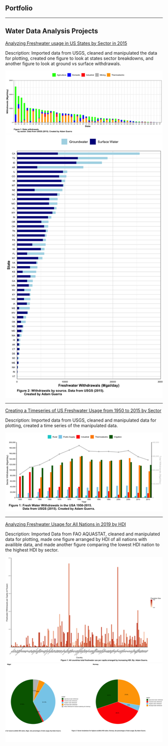 ## Portfolio

---

## Water Data Analysis Projects

[Analyzing Freshwater usage in US States by Sector in 2015](/Adam_Guerra_Lab_05.html)

Description: Imported data from USGS, cleaned and manipulated the data for plotting, created one figure to look at states sector breakdowns, and another figure to look at ground vs surface withdrawals.

<img src="assets/img/lab_5_1.png"> <img src="assets/img/lab_5_2.png">

---
[Creating a Timeseries of US Freshwater Usage from 1950 to 2015 by Sector](/Adam_Guerra_lab_07.Rmd)

Description:  Imported data from USGS, cleaned and manipulated data for plotting, created a time series of the manipulated data.

<img src="assets/img/lab_7_1.png">

---
[Analyzing Freshwater Usage for All Nations in 2019 by HDI](/Adam_Guerra_final_project.html)

Description: Imported Data from FAO AQUASTAT, cleaned and manipulated data for plotting, made one figure arranged by HDI of all nations with availible data, and made another figure comparing the lowest HDI nation to the highest HDI by sector.

<img src="assets/img/lab_8_1.png"> <img src="assets/img/lab_8_2.png">
